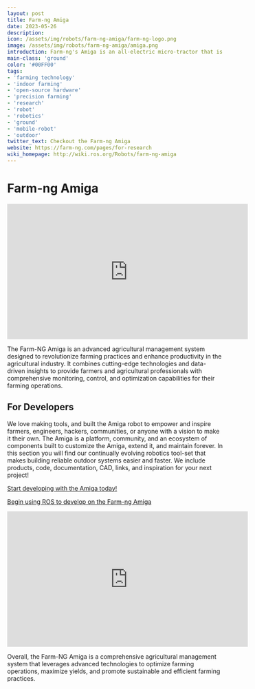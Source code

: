 ```yaml
---
layout: post
title: Farm-ng Amiga
date: 2023-05-26
description:
icon: /assets/img/robots/farm-ng-amiga/farm-ng-logo.png
image: /assets/img/robots/farm-ng-amiga/amiga.png
introduction: Farm-ng's Amiga is an all-electric micro-tractor that is easy to adapt to any farm's cropping systems. The Amiga allows growers to easily and repeatedly implement cultural practices, profitably, while reducing manual labor, maintenance and fuel costs.
main-class: 'ground'
color: '#00FF00'
tags:
- 'farming technology'
- 'indoor farming'
- 'open-source hardware'
- 'precision farming'
- 'research'
- 'robot'
- 'robotics'
- 'ground'
- 'mobile-robot'
- 'outdoor'
twitter_text: Checkout the Farm-ng Amiga
website: https://farm-ng.com/pages/for-research
wiki_homepage: http://wiki.ros.org/Robots/farm-ng-amiga
---
```


# Farm-ng Amiga

<iframe width="560" height="315" src="https://www.youtube.com/embed/DU8MGAbr1VM" title="YouTube video player" frameborder="0" allow="accelerometer; autoplay; clipboard-write; encrypted-media; gyroscope; picture-in-picture; web-share" allowfullscreen></iframe>

The Farm-NG Amiga is an advanced agricultural management system designed to revolutionize farming practices and enhance productivity in the
agricultural industry. It combines cutting-edge technologies and data-driven insights to provide farmers and agricultural professionals with
comprehensive monitoring, control, and optimization capabilities for their farming operations.

## For Developers

We love making tools, and built the Amiga robot to empower and inspire farmers, engineers, hackers, communities, or anyone with a vision to make it their own. The Amiga is a platform, community, and an ecosystem of components built to customize the Amiga, extend it, and maintain forever. In this section you will find our continually evolving robotics tool-set that makes building reliable outdoor systems easier and faster. We include products, code, documentation, CAD, links, and inspiration for your next project!

[Start developing with the Amiga today!](https://amiga.farm-ng.com/docs/getting-started)

[Begin using ROS to develop on the Farm-ng Amiga](https://amiga.farm-ng.com/docs/brain/ros-bridge)

<iframe width="560" height="315" src="https://www.youtube.com/embed/k7rIpSrkeA4" title="YouTube video player" frameborder="0" allow="accelerometer; autoplay; clipboard-write; encrypted-media; gyroscope; picture-in-picture; web-share" allowfullscreen></iframe>

Overall, the Farm-NG Amiga is a comprehensive agricultural management system that leverages advanced technologies to optimize farming operations, maximize yields, and promote sustainable and efficient farming practices.
